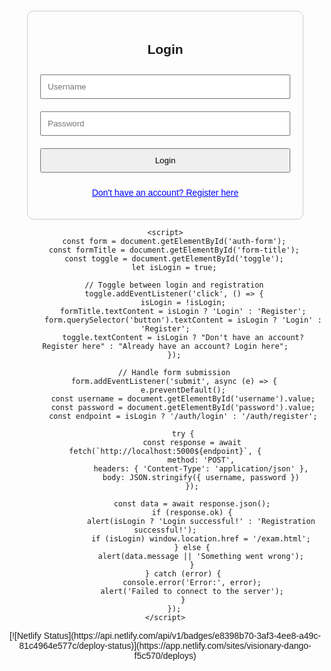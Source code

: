 <html lang="en">
<head>
    <meta charset="UTF-8">
    <meta name="viewport" content="width=device-width, initial-scale=1.0">
    <title>CBT Exam - Login & Register</title>
    <style>
        body { font-family: Arial, sans-serif; margin: 20px; text-align: center; }
        #container { max-width: 400px; margin: auto; padding: 20px; border: 1px solid #ccc; border-radius: 10px; }
        input, button { width: 100%; padding: 10px; margin: 10px 0; }
        #toggle { color: blue; cursor: pointer; text-decoration: underline; }
    </style>
</head>
<body>
    <div id="container">
        <h2 id="form-title">Login</h2>
        <form id="auth-form">
            <input type="text" id="username" placeholder="Username" required>
            <input type="password" id="password" placeholder="Password" required>
            <button type="submit">Login</button>
        </form>
        <p id="toggle">Don't have an account? Register here</p>
    </div>
    <p><a href="README.md"></a></p>

    <script>
        const form = document.getElementById('auth-form');
        const formTitle = document.getElementById('form-title');
        const toggle = document.getElementById('toggle');
        let isLogin = true;

        // Toggle between login and registration
        toggle.addEventListener('click', () => {
            isLogin = !isLogin;
            formTitle.textContent = isLogin ? 'Login' : 'Register';
            form.querySelector('button').textContent = isLogin ? 'Login' : 'Register';
            toggle.textContent = isLogin ? "Don't have an account? Register here" : "Already have an account? Login here";
        });

        // Handle form submission
        form.addEventListener('submit', async (e) => {
            e.preventDefault();
            const username = document.getElementById('username').value;
            const password = document.getElementById('password').value;
            const endpoint = isLogin ? '/auth/login' : '/auth/register';

            try {
                const response = await fetch(`http://localhost:5000${endpoint}`, {
                    method: 'POST',
                    headers: { 'Content-Type': 'application/json' },
                    body: JSON.stringify({ username, password })
                });

                const data = await response.json();
                if (response.ok) {
                    alert(isLogin ? 'Login successful!' : 'Registration successful!');
                    if (isLogin) window.location.href = '/exam.html';
                } else {
                    alert(data.message || 'Something went wrong');
                }
            } catch (error) {
                console.error('Error:', error);
                alert('Failed to connect to the server');
            }
        });
    </script>
</body>
</html>
[![Netlify Status](https://api.netlify.com/api/v1/badges/e8398b70-3af3-4ee8-a49c-81c4964e577c/deploy-status)](https://app.netlify.com/sites/visionary-dango-f5c570/deploys)

